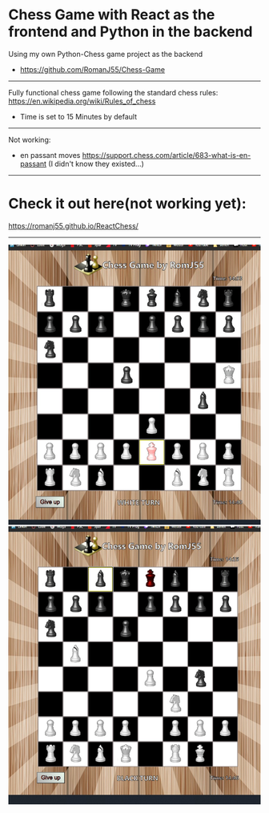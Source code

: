 # Chess Game with React as the frontend and Python in the backend

Using my own Python-Chess game project as the backend
 - https://github.com/RomanJ55/Chess-Game
 
 ------------------------------------------------------------------------
 
Fully functional chess game following the standard chess rules:  https://en.wikipedia.org/wiki/Rules_of_chess

 - Time is set to 15 Minutes by default

---------------------------------------------------------------------------------------------------------------------------------
Not working:
  - en passant moves https://support.chess.com/article/683-what-is-en-passant
  (I didn't know they existed...)

---------------------------------------------------------------------------------------------------------------------------------


# Check it out here(not working yet):
https://romanj55.github.io/ReactChess/

---------------------------------------------------------------------------------------------------------------------------------


![demo](assets/000.jpg "demo1")
![demo2](assets/001.jpg "demo2")
